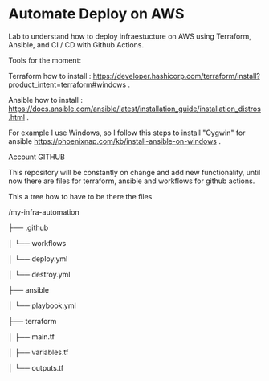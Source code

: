﻿# Automate Deploy on AWS

Lab to understand how to deploy infraestucture on AWS using Terraform, Ansible, and CI / CD with Github Actions.

Tools for the moment:

Terraform how to install : https://developer.hashicorp.com/terraform/install?product_intent=terraform#windows .

Ansible how to install : https://docs.ansible.com/ansible/latest/installation_guide/installation_distros.html .

For example I use Windows, so I follow this steps to install "Cygwin" for ansible https://phoenixnap.com/kb/install-ansible-on-windows .

Account GITHUB

This repository will be constantly on change and add new functionality, until now there are files for terraform, ansible and workflows for github actions. 

This a tree how to have to be there the files

/my-infra-automation

├── .github

│   └── workflows

│       └── deploy.yml

│       └── destroy.yml

├── ansible

│   └── playbook.yml

├── terraform

│   ├── main.tf

│   ├── variables.tf

│   └── outputs.tf
